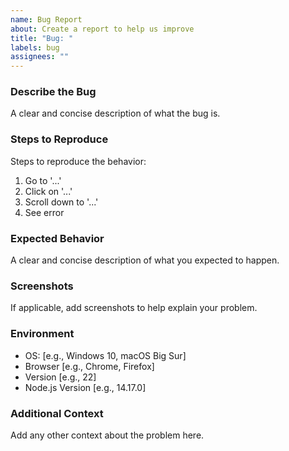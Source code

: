 ```yaml
---
name: Bug Report
about: Create a report to help us improve
title: "Bug: "
labels: bug
assignees: ""
---
```


### Describe the Bug

A clear and concise description of what the bug is.

### Steps to Reproduce

Steps to reproduce the behavior:

1. Go to '...'
2. Click on '...'
3. Scroll down to '...'
4. See error

### Expected Behavior

A clear and concise description of what you expected to happen.

### Screenshots

If applicable, add screenshots to help explain your problem.

### Environment

- OS: [e.g., Windows 10, macOS Big Sur]
- Browser [e.g., Chrome, Firefox]
- Version [e.g., 22]
- Node.js Version [e.g., 14.17.0]

### Additional Context

Add any other context about the problem here.
